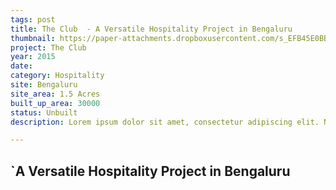 ```yaml
---
tags: post
title: The Club  - A Versatile Hospitality Project in Bengaluru
thumbnail: https://paper-attachments.dropboxusercontent.com/s_EFB45E0BB8A4B8D10EB2972643207C7300B96502BA1B3DFE5D8D2EC6A8C90FD6_1729263703396_1314GUNJUR+CLUB-PR-VIEWS-020_1.jpg
project: The Club
year: 2015
date:
category: Hospitality
site: Bengaluru
site_area: 1.5 Acres
built_up_area: 30000
status: Unbuilt
description: Lorem ipsum dolor sit amet, consectetur adipiscing elit. Nullam ultricies interdum tortor, sit amet gravida ipsum fermentum ut. Aenean sagittis metus justo, at vestibulum elit malesuada a. Suspendisse dictum, sapien eu tincidunt convallis, elit urna rhoncus leo, ac fermentum lorem libero in magna. Integer scelerisque odio et convallis faucibus.

---
```


## `A Versatile Hospitality Project in Bengaluru

